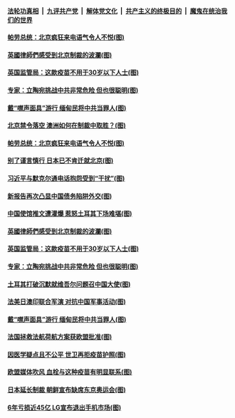 

####  [法轮功真相](../../../../basic/blob/master/README.md?t=04090131) &nbsp;|&nbsp; [九评共产党](../../../../9ping.md/blob/master/README.md?t=04090131) &nbsp;|&nbsp; [解体党文化](../../../../jtdwh.md/blob/master/README.md?t=04090131)  &nbsp;|&nbsp; [共产主义的终极目的](../../../../gczydzjmd.md/blob/master/README.md?t=04090131) &nbsp;|&nbsp; [魔鬼在统治我们的世界](../../../../mgztzwmdsj.md/blob/master/README.md?t=04090131) 


#### [帕劳总统：北京疯狂来电语气令人不悦(图)](../pages/p9/967996.md?t=04090131) 

#### [英國律師們感受到北京制裁的波瀾(图)](../pages/p9/968036.md?t=04090131) 

#### [英国监管局：这款疫苗不用于30岁以下人士(图)](../pages/p9/968034.md?t=04090131) 

#### [专家：立陶宛挑战中共非常危险 但也很聪明(图)](../pages/p9/967906.md?t=04090131) 

#### [戴“噤声面具”游行 缅甸民将中共当罪人(图)](../pages/p9/967907.md?t=04090131) 


#### [北京禁令落空 澳洲如何在制裁中取胜？(图)](../pages/p9/968112.md?t=04090131) 


#### [帕劳总统：北京疯狂来电语气令人不悦(图)](../pages/p9/967996.md?t=04090131) 

#### [别了谨言慎行 日本已不肯迁就北京(图)](../pages/p9/968062.md?t=04090131) 

#### [习近平与默克尔通电话抱怨受到“干扰”(图)](../pages/p9/968061.md?t=04090131) 

#### [新报告再次凸显中国债务陷阱外交(图)](../pages/p9/968060.md?t=04090131) 

#### [中国使馆推文遭灌爆 惹怒土耳其下场难堪(图)](../pages/p9/967997.md?t=04090131) 

#### [英國律師們感受到北京制裁的波瀾(图)](../pages/p9/968036.md?t=04090131) 

#### [英国监管局：这款疫苗不用于30岁以下人士(图)](../pages/p9/968034.md?t=04090131) 

#### [专家：立陶宛挑战中共非常危险 但也很聪明(图)](../pages/p9/967906.md?t=04090131) 

#### [土耳其打破沉默就维吾尔问题召中国大使(图)](../pages/p9/967974.md?t=04090131) 

#### [法美日澳印联合军演 对抗中国军事活动(图)](../pages/p9/967973.md?t=04090131) 

#### [戴“噤声面具”游行 缅甸民将中共当罪人(图)](../pages/p9/967907.md?t=04090131) 

#### [法国拯救法航荷航方案获欧盟批准(图)](../pages/p9/967957.md?t=04090131) 

#### [因医学疑点且不公平 世卫再拒疫苗护照(图)](../pages/p9/967941.md?t=04090131) 

#### [欧盟媒体吹风 血栓与这种疫苗有明显联系(图)](../pages/p9/967935.md?t=04090131) 


#### [日本延长制裁 朝鲜宣布缺席东京奥运会(图)](../pages/p9/967914.md?t=04090131) 

#### [6年亏损近45亿 LG宣布退出手机市场(图)](../pages/p9/967852.md?t=04090131) 

